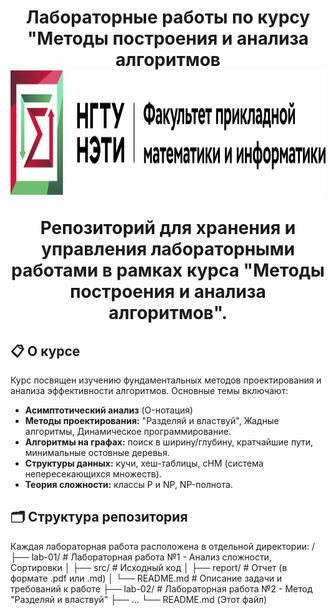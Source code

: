 <h1 align="center">Лабораторные работы по курсу "Методы построения и анализа алгоритмов</h>


<a href="https://www.nstu.ru/">
  <img src="https://github.com/Cr4zyden/MPIA/blob/main/images_for_readme/fpmi_full.png" alt="Университет"  height="200">
</a>

Репозиторий для хранения и управления лабораторными работами в рамках курса "Методы построения и анализа алгоритмов".

## 📋 О курсе

Курс посвящен изучению фундаментальных методов проектирования и анализа эффективности алгоритмов. Основные темы включают:

*   **Асимптотический анализ** (O-нотация)
*   **Методы проектирования:** "Разделяй и властвуй", Жадные алгоритмы, Динамическое программирование.
*   **Алгоритмы на графах:** поиск в ширину/глубину, кратчайшие пути, минимальные остовные деревья.
*   **Структуры данных:** кучи, хеш-таблицы, сНМ (система непересекающихся множеств).
*   **Теория сложности:** классы P и NP, NP-полнота.

## 🗂️ Структура репозитория

Каждая лабораторная работа расположена в отдельной директории:
/
├── lab-01/ # Лабораторная работа №1 - Анализ сложности, Сортировки
│ ├── src/ # Исходный код
│ ├── report/ # Отчет (в формате .pdf или .md)
│ └── README.md # Описание задачи и требований к работе
├── lab-02/ # Лабораторная работа №2 - Метод "Разделяй и властвуй"
├── ...
└── README.md (Этот файл)